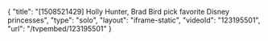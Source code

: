 {
    "title": "[1508521429] Holly Hunter, Brad Bird pick favorite Disney princesses",
    "type": "solo",
    "layout": "iframe-static",
    "videoId": "123195501",
    "url": "\/tvpembed\/123195501"
}